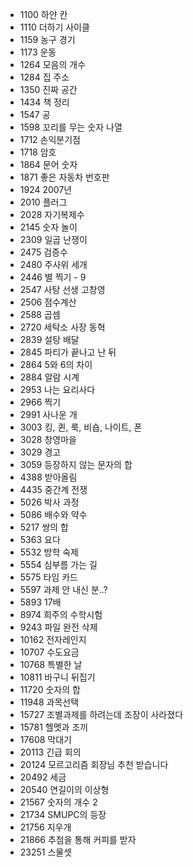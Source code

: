 - 1100 하얀 칸  
- 1110 더하기 사이클  
- 1159 농구 경기  
- 1173 운동  
- 1264 모음의 개수
- 1284 집 주소  
- 1350 진짜 공간  
- 1434 책 정리  
- 1547 공  
- 1598 꼬리를 무는 숫자 나열  
- 1712 손익분기점  
- 1718 암호  
- 1864 문어 숫자  
- 1871 좋은 자동차 번호판  
- 1924 2007년  
- 2010 플러그  
- 2028 자기복제수  
- 2145 숫자 놀이  
- 2309 일곱 난쟁이   
- 2475 검증수 
- 2480 주사위 세개  
- 2446 별 찍기 - 9  
- 2547 사탕 선생 고창영  
- 2506 점수계산  
- 2588 곱셈  
- 2720 세탁소 사장 동혁  
- 2839 설탕 배달  
- 2845 파티가 끝나고 난 뒤  
- 2864 5와 6의 차이  
- 2884 알람 시계  
- 2953 나는 요리사다  
- 2966 찍기  
- 2991 사나운 개  
- 3003 킹, 퀸, 룩, 비숍, 나이트, 폰
- 3028 창영마을  
- 3029 경고  
- 3059 등장하지 않는 문자의 합  
- 4388 받아올림  
- 4435 중간계 전쟁  
- 5026 박사 과정
- 5086 배수와 약수  
- 5217 쌍의 합  
- 5363 요다  
- 5532 방학 숙제  
- 5554 심부름 가는 길  
- 5575 타임 카드
- 5597 과제 안 내신 분..?  
- 5893 17배  
- 8974 희주의 수학시험  
- 9243 파일 완전 삭제  
- 10162 전자레인지  
- 10707 수도요금  
- 10768 특별한 날   
- 10811 바구니 뒤집기  
- 11720 숫자의 합   
- 11948 과목선택  
- 15727 조별과제를 하려는데 조장이 사라졌다  
- 15781 헬멧과 조끼  
- 17608 막대기  
- 20113 긴급 회의  
- 20124 모르고리즘 회장님 추천 받습니다  
- 20492 세금  
- 20540 연길이의 이상형  
- 21567 숫자의 개수 2  
- 21734 SMUPC의 등장  
- 21756 지우개  
- 21866 추첨을 통해 커피를 받자  
- 23251 스물셋  
